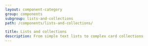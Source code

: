 ```yaml
---
layout: component-category
group: components
subgroup: lists-and-collections
path: /components/lists-and-collections/

title: Lists and collections
description: From simple text lists to complex card collections
---
```

